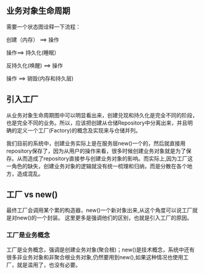 ## 业务对象生命周期
需要一个状态图诠释一下流程： 

创建（内存） ==> 操作 

操作==> 持久化(睡眠）

反持久化(唤醒) ==> 操作 

操作 ==> 销毁(内存和持久层)

## 引入工厂
从业务对象生命周期图中可以明显看出来，创建兑现和持久化是完全不同的阶段，也是完全不同的业务。所以，应该把创建从仓储Repository中分离出来，并且明确的定义一个工厂(Factory)的概念及实现来与仓储并列。

我们目前的系统中，创建业务实际上是在服务层new()一个的，然后就直接用repository保存了，因为从用户的操作来看，很多时候创建业务对象就是为了保存。从而造成了repository直接参与创建业务对象的影响。而实际上,因为工厂这一角色的缺失，创建业务对象的逻辑就没有统一梳理和归纳，而是分散在各个地方，造成混乱。

## 工厂 vs new()
最终工厂会调用某个累的构造器，new()一个新对象出来,从这个角度可以说工厂就是对new()的一个封装。 这里更多是强调他们的区别，也就是引入工厂的原因。
### 工厂是业务概念
工厂是业务概念，强调是创建业务对象(聚合根)；new()是技术概念，系统中还有很多非业务对象和非聚合根业务对象,仍然要用到new(),如果这种情况也使用工厂，就是滥用了，也没有必要。